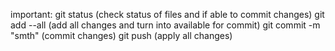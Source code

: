 important:
git status (check status of files and if able to commit changes)
git add --all (add all changes and turn into available for commit)
git commit -m "smth" (commit changes)
git push (apply all changes)
